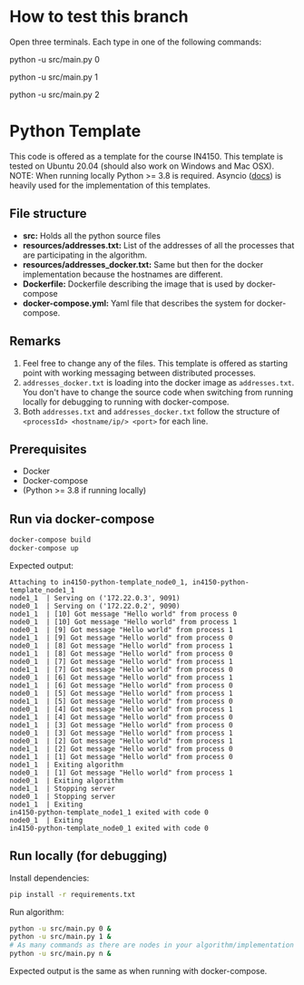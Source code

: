 # How to test this branch
Open three terminals.
Each type in one of the following commands:

python -u src/main.py 0

python -u src/main.py 1

python -u src/main.py 2





# Python Template
This code is offered as a template for the course IN4150.
This template is tested on Ubuntu 20.04 (should also work on Windows and Mac OSX).
NOTE: When running locally Python >= 3.8  is required.
Asyncio ([docs](https://docs.python.org/3/library/asyncio.html)) is heavily used for the implementation of this templates.

## File structure
- **src:** Holds all the python source files
- **resources/addresses.txt:** List of the addresses of all the processes that are participating in the algorithm.
- **resources/addresses_docker.txt:** Same but then for the docker implementation because the hostnames are different.
- **Dockerfile:** Dockerfile describing the image that is used by docker-compose
- **docker-compose.yml:** Yaml file that describes the system for docker-compose.

## Remarks
1. Feel free to change any of the files. This template is offered as starting point with working messaging between distributed processes.
2. `addresses_docker.txt` is loading into the docker image as `addresses.txt`. You don't have to change the source code when switching from running locally for debugging to running with docker-compose.
3. Both `addresses.txt` and `addresses_docker.txt` follow the structure of `<processId> <hostname/ip/> <port>` for each line.
## Prerequisites
* Docker
* Docker-compose
* (Python >= 3.8 if running locally)

## Run via docker-compose
```bash
docker-compose build
docker-compose up
```

Expected output:
```text
Attaching to in4150-python-template_node0_1, in4150-python-template_node1_1
node1_1  | Serving on ('172.22.0.3', 9091)
node0_1  | Serving on ('172.22.0.2', 9090)
node1_1  | [10] Got message "Hello world" from process 0
node0_1  | [10] Got message "Hello world" from process 1
node0_1  | [9] Got message "Hello world" from process 1
node1_1  | [9] Got message "Hello world" from process 0
node0_1  | [8] Got message "Hello world" from process 1
node1_1  | [8] Got message "Hello world" from process 0
node0_1  | [7] Got message "Hello world" from process 1
node1_1  | [7] Got message "Hello world" from process 0
node0_1  | [6] Got message "Hello world" from process 1
node1_1  | [6] Got message "Hello world" from process 0
node0_1  | [5] Got message "Hello world" from process 1
node1_1  | [5] Got message "Hello world" from process 0
node0_1  | [4] Got message "Hello world" from process 1
node1_1  | [4] Got message "Hello world" from process 0
node1_1  | [3] Got message "Hello world" from process 0
node0_1  | [3] Got message "Hello world" from process 1
node0_1  | [2] Got message "Hello world" from process 1
node1_1  | [2] Got message "Hello world" from process 0
node1_1  | [1] Got message "Hello world" from process 0
node1_1  | Exiting algorithm
node0_1  | [1] Got message "Hello world" from process 1
node0_1  | Exiting algorithm
node1_1  | Stopping server
node0_1  | Stopping server
node1_1  | Exiting
in4150-python-template_node1_1 exited with code 0
node0_1  | Exiting
in4150-python-template_node0_1 exited with code 0
```

## Run locally (for debugging)
Install dependencies:
```bash 
pip install -r requirements.txt
```
Run algorithm:
```bash
python -u src/main.py 0 &
python -u src/main.py 1 &
# As many commands as there are nodes in your algorithm/implementation
python -u src/main.py n &
```

Expected output is the same as when running with docker-compose.
